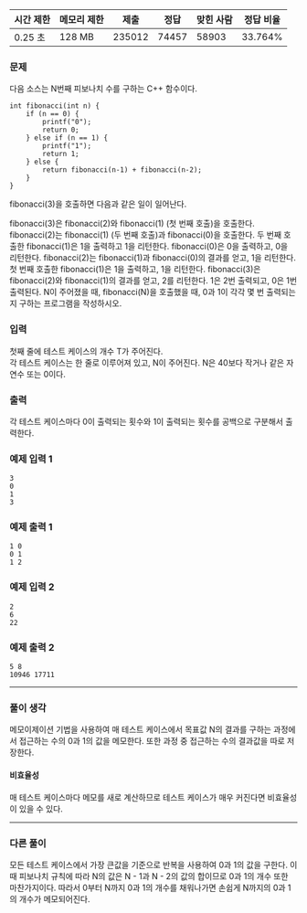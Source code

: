 |시간 제한|메모리 제한|제출|정답|맞힌 사람|정답 비율|
|---|---|---|---|---|---|
|0.25 초|128 MB|235012|74457|58903|33.764%|

### 문제
다음 소스는 N번째 피보나치 수를 구하는 C++ 함수이다.
```
int fibonacci(int n) {
    if (n == 0) {
        printf("0");
        return 0;
    } else if (n == 1) {
        printf("1");
        return 1;
    } else {
        return fibonacci(n‐1) + fibonacci(n‐2);
    }
}
```
fibonacci(3)을 호출하면 다음과 같은 일이 일어난다.

fibonacci(3)은 fibonacci(2)와 fibonacci(1) (첫 번째 호출)을 호출한다.
fibonacci(2)는 fibonacci(1) (두 번째 호출)과 fibonacci(0)을 호출한다.
두 번째 호출한 fibonacci(1)은 1을 출력하고 1을 리턴한다.
fibonacci(0)은 0을 출력하고, 0을 리턴한다.
fibonacci(2)는 fibonacci(1)과 fibonacci(0)의 결과를 얻고, 1을 리턴한다.
첫 번째 호출한 fibonacci(1)은 1을 출력하고, 1을 리턴한다.
fibonacci(3)은 fibonacci(2)와 fibonacci(1)의 결과를 얻고, 2를 리턴한다.
1은 2번 출력되고, 0은 1번 출력된다. N이 주어졌을 때, fibonacci(N)을 호출했을 때, 0과 1이 각각 몇 번 출력되는지 구하는 프로그램을 작성하시오.

### 입력
첫째 줄에 테스트 케이스의 개수 T가 주어진다.            
각 테스트 케이스는 한 줄로 이루어져 있고, N이 주어진다. N은 40보다 작거나 같은 자연수 또는 0이다.

### 출력
각 테스트 케이스마다 0이 출력되는 횟수와 1이 출력되는 횟수를 공백으로 구분해서 출력한다.

### 예제 입력 1 
```
3
0
1
3
```
### 예제 출력 1 
```
1 0
0 1
1 2
```
### 예제 입력 2 
```
2
6
22
```
### 예제 출력 2 
```
5 8
10946 17711
```
---
### 풀이 생각
메모이제이션 기법을 사용하여 매 테스트 케이스에서 목표값 N의 결과를 구하는 과정에서 접근하는 수의 0과 1의 값을 메모한다. 또한 과정 중 접근하는 수의 결과값을 따로 저장한다.

#### 비효율성 
매 테스트 케이스마다 메모를 새로 계산하므로 테스트 케이스가 매우 커진다면 비효율성이 있을 수 있다.

---
### 다른 풀이
모든 테스트 케이스에서 가장 큰값을 기준으로 반복을 사용하여 0과 1의 값을 구한다. 이때 피보나치 규칙에 따라 N의 값은 N - 1과 N - 2의 값의 합이므로 0과 1의 개수 또한 마찬가지이다. 따라서 0부터 N까지 0과 1의 개수를 채워나가면 손쉽게 N까지의 0과 1의 개수가 메모되어진다.